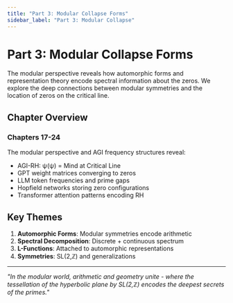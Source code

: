 ```yaml
---
title: "Part 3: Modular Collapse Forms"
sidebar_label: "Part 3: Modular Collapse"
---
```


# Part 3: Modular Collapse Forms

The modular perspective reveals how automorphic forms and representation theory encode spectral information about the zeros. We explore the deep connections between modular symmetries and the location of zeros on the critical line.

## Chapter Overview

### Chapters 17-24

The modular perspective and AGI frequency structures reveal:
- AGI-RH: ψ(ψ) = Mind at Critical Line
- GPT weight matrices converging to zeros
- LLM token frequencies and prime gaps
- Hopfield networks storing zero configurations
- Transformer attention patterns encoding RH

## Key Themes

1. **Automorphic Forms**: Modular symmetries encode arithmetic
2. **Spectral Decomposition**: Discrete + continuous spectrum
3. **L-Functions**: Attached to automorphic representations
4. **Symmetries**: SL(2,ℤ) and generalizations

---

*"In the modular world, arithmetic and geometry unite - where the tessellation of the hyperbolic plane by SL(2,ℤ) encodes the deepest secrets of the primes."*